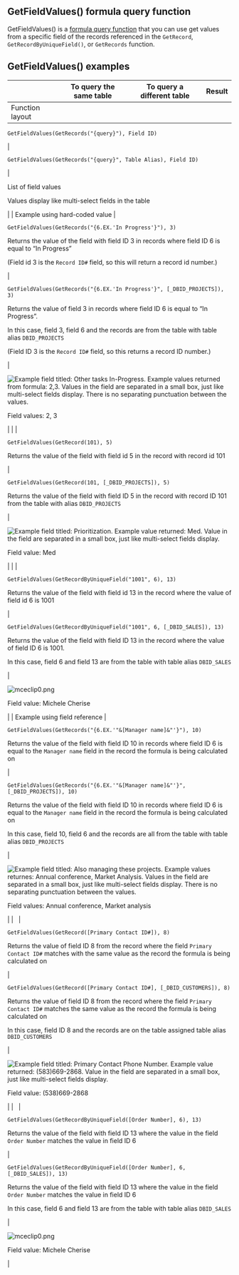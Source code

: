 ## GetFieldValues() formula query function

GetFieldValues() is a [formula query function](https://helpv2.quickbase.com/hc/en-us/articles/4570286674196) that you can use get values from a specific field of the records referenced in the `GetRecord`, `GetRecordByUniqueField()`, or `GetRecords` function. 

## GetFieldValues() examples

|   | To query the same table | To query a different table | Result |
| --- | --- | --- | --- |
| Function layout | 
`GetFieldValues(GetRecords("{query}"), Field ID)`

 | 

`GetFieldValues(GetRecords("{query}", Table Alias), Field ID)`

 | 

List of field values

Values display like multi-select fields in the table

 |
| Example using hard-coded value | 

`GetFieldValues(GetRecords("{6.EX.'In Progress'}"), 3)`

Returns the value of the field with field ID 3 in records where field ID 6 is equal to “In Progress”

(Field id 3 is the `Record ID#` field, so this will return a record id number.)

 | 

`GetFieldValues(GetRecords("{6.EX.'In Progress'}", [_DBID_PROJECTS]), 3)`

Returns the value of field 3 in records where field ID 6 is equal to “In Progress”.

In this case, field 3, field 6 and the records are from the table with table alias `DBID_PROJECTS`

(Field ID 3 is the `Record ID#` field, so this returns a record ID number.)

 | 

![Example field titled: Other tasks In-Progress. Example values returned from formula: 2,3. Values in the field are separated in a small box, just like multi-select fields display. There is no separating punctuation between the values.](https://helpv2.quickbase.com/hc/article_attachments/17476025094292)

Field values: 2, 3

 |
|  | 

`GetFieldValues(GetRecord(101), 5)`

Returns the value of the field with field id 5 in the record with record id 101

 | 

`GetFieldValues(GetRecord(101, [_DBID_PROJECTS]), 5)`

Returns the value of the field with field ID 5 in the record with record ID 101 from the table with alias `DBID_PROJECTS`

 | 

![Example field titled: Prioritization. Example value returned: Med. Value in the field are separated in a small box, just like multi-select fields display.](https://helpv2.quickbase.com/hc/article_attachments/17475996099476)

Field value: Med

 |
|  | 

`GetFieldValues(GetRecordByUniqueField("1001", 6), 13)`

Returns the value of the field with field id 13 in the record where the value of field id 6 is 1001

 | 

`GetFieldValues(GetRecordByUniqueField("1001", 6, [_DBID_SALES]), 13)`

Returns the value of the field with field ID 13 in the record where the value of field ID 6 is 1001. 

In this case, field 6 and field 13 are from the table with table alias `DBID_SALES`

 | 

![mceclip0.png](https://helpv2.quickbase.com/hc/article_attachments/17475985779988)

Field value: Michele Cherise

 |
| Example using field reference | 

`GetFieldValues(GetRecords("{6.EX.'"&[Manager name]&"'}"), 10)`

Returns the value of the field with field ID 10 in records where field ID 6 is equal to the `Manager name` field in the record the formula is being calculated on

 | 

`GetFieldValues(GetRecords("{6.EX.'"&[Manager name]&"'}", [_DBID_PROJECTS]), 10)`

Returns the value of the field with field ID 10 in records where field ID 6 is equal to the `Manager name` field in the record the formula is being calculated on

In this case, field 10, field 6 and the records are all from the table with table alias `DBID_PROJECTS`

 | 

![Example field titled: Also managing these projects. Example values returnes: Annual conference, Market Analysis. Values in the field are separated in a small box, just like multi-select fields display. There is no separating punctuation between the values.](https://helpv2.quickbase.com/hc/article_attachments/17476025104788)

Field values: Annual conference, Market analysis

 |
|   | 

`GetFieldValues(GetRecord([Primary Contact ID#]), 8)`

Returns the value of field ID 8 from the record where the field `Primary Contact ID#` matches with the same value as the record the formula is being calculated on

 | 

`GetFieldValues(GetRecord([Primary Contact ID#], [_DBID_CUSTOMERS]), 8)`

Returns the value of field ID 8 from the record where the field `Primary Contact ID#` matches the same value as the record the formula is being calculated on

In this case, field ID 8 and the records are on the table assigned table alias `DBID_CUSTOMERS`

 | 

![Example field titled: Primary Contact Phone Number. Example value returned: (583)669-2868. Value in the field are separated in a small box, just like multi-select fields display.](https://helpv2.quickbase.com/hc/article_attachments/17475993435284)

Field value: (538)669-2868

 |
|   | 

`GetFieldValues(GetRecordByUniqueField([Order Number], 6), 13)`

Returns the value of the field with field ID 13 where the value in the field `Order Number` matches the value in field ID 6

 | 

`GetFieldValues(GetRecordByUniqueField([Order Number], 6, [_DBID_SALES]), 13)`

Returns the value of the field with field ID 13 where the value in the field `Order Number` matches the value in field ID 6

In this case, field 6 and field 13 are from the table with table alias `DBID_SALES`

 | 

![mceclip0.png](https://helpv2.quickbase.com/hc/article_attachments/17475985779988)

Field value: Michele Cherise

 |